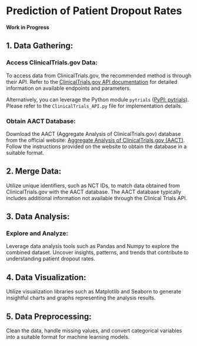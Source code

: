 
# Prediction of Patient Dropout Rates

**Work in Progress**

## 1. Data Gathering:

### Access ClinicalTrials.gov Data:

To access data from ClinicalTrials.gov, the recommended method is through their API. Refer to the [ClinicalTrials.gov API documentation](https://clinicaltrials.gov/data-api/api) for detailed information on available endpoints and parameters.

Alternatively, you can leverage the Python module `pytrials` ([PyPI: pytrials](https://pypi.org/project/pytrials/)). Please refer to the `ClinicalTrials_API.py` file for implementation details.

### Obtain AACT Database:

Download the AACT (Aggregate Analysis of ClinicalTrials.gov) database from the official website: [Aggregate Analysis of ClinicalTrials.gov (AACT)](https://aact.ctti-clinicaltrials.org/download). Follow the instructions provided on the website to obtain the database in a suitable format.

## 2. Merge Data:

Utilize unique identifiers, such as NCT IDs, to match data obtained from ClinicalTrials.gov with the AACT database. The AACT database typically includes additional information not available through the Clinical Trials API.

## 3. Data Analysis:

### Explore and Analyze:

Leverage data analysis tools such as Pandas and Numpy to explore the combined dataset. Uncover insights, patterns, and trends that contribute to understanding patient dropout rates.

## 4. Data Visualization:

Utilize visualization libraries such as Matplotlib and Seaborn to generate insightful charts and graphs representing the analysis results.

## 5. Data Preprocessing:
Clean the data, handle missing values, and convert categorical variables into a suitable format for machine learning models.

